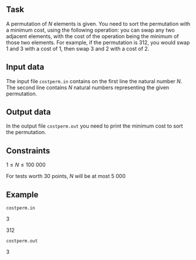 ## Task

A permutation of $N$ elements is given. You need to sort the permutation with a minimum cost, using the following operation: you can swap any two adjacent elements, with the cost of the operation being the minimum of those two elements. For example, if the permutation is $3 1 2$, you would swap $1$ and $3$ with a cost of $1$, then swap $3$ and $2$ with a cost of $2$.

## Input data

The input file `costperm.in` contains on the first line the natural number $N$. The second line contains $N$ natural numbers representing the given permutation.

## Output data

In the output file `costperm.out` you need to print the minimum cost to sort the permutation.

## Constraints

$1 \leq N \leq 100\ 000$

For tests worth $30$ points, $N$ will be at most $5\ 000$

## Example

`costperm.in`

$3$

$3 1 2$

`costperm.out`

$3$